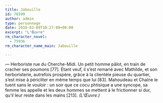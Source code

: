 ```yaml
---
title: Jabouille
id: 76599
author: admin
type: personnage
date: 2010-03-09T10:27:09+00:00
excerpt: "L'Œuvre"
rm_character_novel:
  - 75936
rm_character_name_main: Jabouille

---
```

— Herboriste rue du Cherche-Midi. Un petit homme pâlot, en train de cracher ses poumons [77]. Étant veuf, il s&rsquo;est remarié avec Mathilde, et son herboristerie, autrefois prospère, grâce à la clientèle pieuse du quartier, s&rsquo;est mise à péricliter en même temps que lui [83]. Mahoudeau et Chaîne le tuent sans le vouloir : un soir que ce cocu phtisique a une syncope, sa femme les appelle et les deux hommes se mettent à le frictionner si dur, qu&rsquo;il leur reste dans les mains [213]. _(L&rsquo;Œuvre.)_